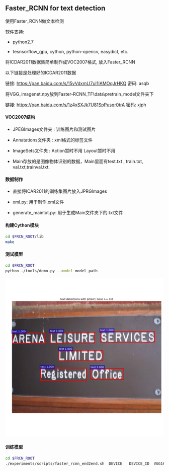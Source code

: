 ## Faster_RCNN for text detection

使用Faster_RCNN做文本检测

软件支持:

* python2.7

* tesnsorflow_gpu, cython, python-opencv,  easydict,  etc.

将ICDAR2011数据集简单制作成VOC2007格式, 放入Faster_RCNN

以下链接是处理好的ICDAR2011数据

链接: https://pan.baidu.com/s/15vVdxmLI7uI1IAMOqJrHKQ 密码: asqb



将VGG_imagenet.npy放到Faster-RCNN_TF\data\pretrain_model文件夹下

链接: https://pan.baidu.com/s/1z4xSXJk7U81SpPusqr0trA 密码: xjph



#### VOC2007结构

* JPEGImages文件夹 :   训练图片和测试图片

* Annatations文件夹 :  xml格式的标签文件

* ImageSets文件夹 :  Action暂时不用  Layout暂时不用

 * Main存放的是图像物体识别的数据，Main里面有test.txt , train.txt, val.txt,trainval.txt.


#### 数据制作
* 直接将ICAR2011的训练集图片放入JPRGImages

* xml.py:  用于制作.xml文件

* generate_maintxt.py:  用于生成Main文件夹下的.txt文件

#### 构建Cython模块
```bash
cd $FRCN_ROOT/lib
make
```


#### 测试模型
```bash
cd $FRCN_ROOT
python ./tools/demo.py --model model_path
```
![result202.jpg](./result/result202.jpg)

#### 训练模型
```bash
cd $FRCN_ROOT
./experiments/scripts/faster_rcnn_end2end.sh  DEVICE   DEVICE_ID  VGG16 pascal_voc
```





